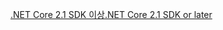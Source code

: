 [<span data-ttu-id="f75b7-101">.NET Core 2.1 SDK 이상</span><span class="sxs-lookup"><span data-stu-id="f75b7-101">.NET Core 2.1 SDK or later</span></span>](https://dotnet.microsoft.com/download/dotnet-core)
